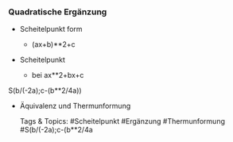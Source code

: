 ### Quadratische Ergänzung

- Scheitelpunkt form

	- (ax+b)**2+c

- Scheitelpunkt

	- bei ax**2+bx+c

S(b/(-2a);c-(b**2/4a))

- Äquivalenz und Thermunformung

   Tags & Topics:
   #Scheitelpunkt
   #Ergänzung
   #Thermunformung
   #S(b/(-2a);c-(b**2/4a